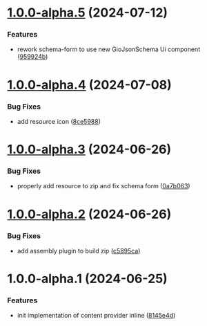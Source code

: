 # [1.0.0-alpha.5](https://github.com/gravitee-io/gravitee-resource-content-provider-inline/compare/1.0.0-alpha.4...1.0.0-alpha.5) (2024-07-12)


### Features

* rework schema-form to use new GioJsonSchema Ui component ([959924b](https://github.com/gravitee-io/gravitee-resource-content-provider-inline/commit/959924b1e698d7d29a3f9720363451c49b89bd12))

# [1.0.0-alpha.4](https://github.com/gravitee-io/gravitee-resource-content-provider-inline/compare/1.0.0-alpha.3...1.0.0-alpha.4) (2024-07-08)


### Bug Fixes

* add resource icon ([8ce5988](https://github.com/gravitee-io/gravitee-resource-content-provider-inline/commit/8ce5988ca3dc64af98d210be56d749456efb553d))

# [1.0.0-alpha.3](https://github.com/gravitee-io/gravitee-resource-content-provider-inline/compare/1.0.0-alpha.2...1.0.0-alpha.3) (2024-06-26)


### Bug Fixes

* properly add resource to zip and fix schema form ([0a7b063](https://github.com/gravitee-io/gravitee-resource-content-provider-inline/commit/0a7b063f861de65613e65d274bdcc64e2ab62815))

# [1.0.0-alpha.2](https://github.com/gravitee-io/gravitee-resource-content-provider-inline/compare/1.0.0-alpha.1...1.0.0-alpha.2) (2024-06-26)


### Bug Fixes

* add assembly plugin to build zip ([c5895ca](https://github.com/gravitee-io/gravitee-resource-content-provider-inline/commit/c5895ca66e92598773ef763fae13fedd7e2b8aa3))

# 1.0.0-alpha.1 (2024-06-25)


### Features

* init implementation of content provider inline ([8145e4d](https://github.com/gravitee-io/gravitee-resource-content-provider-inline/commit/8145e4d753fd9379d836cce45cf429d4af0b3f25))
